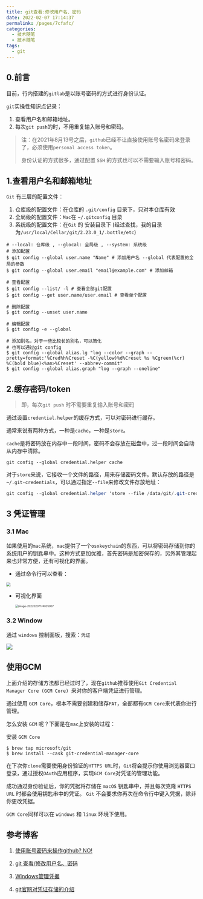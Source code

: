 ```yaml
---
title: git查看:修改用户名、密码
date: 2022-02-07 17:14:37
permalink: /pages/7cfafc/
categories:
  - 技术随笔
  - 技术随笔
tags:
  - git
---
```


## 0.前言

目前，行内搭建的`gitlab`是以账号密码的方式进行身份认证。

`git`实操性知识点记录：

1. 查看用户名和邮箱地址。
2. 每次`git push`的时，不用重复输入账号和密码。

> 注：在2021年8月13号之后，`github`已经不让直接使用账号名密码来登录了，必须使用`personal access token`。
>
> 身份认证的方式很多，通过配置 `SSH` 的方式也可以不需要输入账号和密码。



## 1.查看用户名和邮箱地址

`Git` 有三层的配置文件：

1. 仓库级的配置文件：在仓库的 `.git/config` 目录下，只对本仓库有效
2. 全局级的配置文件：`Mac`在 `~/.gitconfig` 目录
3. 系统级的配置文件：在`Git` 的 安装目录下 (经过查找，我的目录为`/usr/local/Cellar/git/2.23.0_1/.bottle/etc`)

```shell
# --local: 仓库级 , --glocal: 全局级 , --system: 系统级
# 添加配置
$ git config --global user.name "Name" # 添加用户名 --global 代表配置的全局的参数
$ git config --global user.email "email@example.com" # 添加邮箱

# 查看配置
$ git config --list/ -l # 查看全部git配置
$ git config --get user.name/user.email # 查看单个配置

# 删除配置
$ git config --unset user.name

# 编辑配置
$ git config -e --global

# 添加别名，对于一些比较长的别名，可以简化
# 也可以通过git config 
$ git config --global alias.lg "log --color --graph --pretty=format:'%Cred%h%Creset -%C(yellow)%d%Creset %s %Cgreen(%cr) %C(bold blue)<%an>%Creset' --abbrev-commit"
$ git config --global alias.graph "log --graph --oneline"
```



## 2.缓存密码/token

> 即，每次`git push` 时不需要重复输入账号和密码

通过设置`credential.helper`的缓存方式，可以对密码进行缓存。

通常来说有两种方式，一种是`cache`，一种是`store`。

`cache`是将密码放在内存中一段时间，密码不会存放在磁盘中，过一段时间会自动从内存中清除。

```shell
git config --global credential.helper cache
```

对于`store`来说，它接收一个文件的路径，用来存储密码文件。默认存放的路径是`~/.git-credentials`，可以通过指定`--file`来修改文件存放地址：

```csharp
git config --global credential.helper 'store --file /data/git/.git-credentials'
```





## 3 凭证管理

### 3.1 Mac

如果使用的`mac`系统，`mac`提供了一个`osxkeychain`的东西，可以将密码存储到你的系统用户的钥匙串中。这种方式更加优雅，首先密码是加密保存的，另外其管理起来也非常方便，还有可视化的界面。

- 通过命令行可以查看：

<img src="https://wjs-tik.oss-cn-shanghai.aliyuncs.com/image-20220207174522571.png" style="zoom:67%;" />

- 可视化界面

  <img src="https://wjs-tik.oss-cn-shanghai.aliyuncs.com/image-20220207174835007.png" alt="image-20220207174835007" style="zoom:50%;" />

### 3.2 Window

通过 `windows` 控制面板，搜索：`凭证`

![](https://wjs-tik.oss-cn-shanghai.aliyuncs.com/1338464-20190417173141318-483189904.jpg)



## 使用GCM

上面介绍的存储方法都已经过时了，现在`github`推荐使用`Git Credential Manager Core (GCM Core) `来对你的客户端凭证进行管理。

通过使用 `GCM Core`，根本不需要创建和储存`PAT`，全部都有`GCM Core`来代表你进行管理。

怎么安装 `GCM` 呢？下面是在`mac`上安装的过程：

安装 `GCM Core`

```shell
$ brew tap microsoft/git
$ brew install --cask git-credential-manager-core
```

在下次你`clone`需要使用身份验证的`HTTPS URL`时，`Git`将会提示你使用浏览器窗口登录，通过授权`OAuth`应用程序，实现`GCM Core`对凭证的管理功能。

成功通过身份验证后，你的凭据将存储在 `macOS` 钥匙串中，并且每次克隆 `HTTPS URL` 时都会使用钥匙串中的凭证。 `Git` 不会要求你再次在命令行中键入凭据，除非你更改凭据。

`GCM Core`同样可以在 `windows` 和 `linux` 环境下使用。



## 参考博客

1. [使用账号密码来操作github? NO!](https://www.cnblogs.com/flydean/p/15152011.html)
2. [git 查看/修改用户名、密码](https://www.cnblogs.com/gispathfinder/p/10555015.html)

3. [Windows管理凭据](https://www.cnblogs.com/Chansea/p/10725001.html)
4. [git官网对凭证存储的介绍](https://git-scm.com/book/zh/v2/Git-%E5%B7%A5%E5%85%B7-%E5%87%AD%E8%AF%81%E5%AD%98%E5%82%A8)
